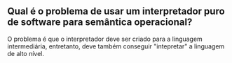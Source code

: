 ## Qual é o problema de usar um interpretador puro de software para semântica operacional?

 O problema é que o interpretador deve ser criado para a linguagem intermediária, entretanto, deve também conseguir "intepretar" a linguagem de alto nível. 
